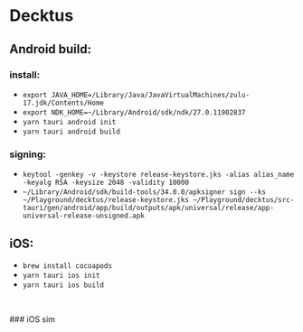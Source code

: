 # Decktus

## Android build:
### install: 
* `export JAVA_HOME=/Library/Java/JavaVirtualMachines/zulu-17.jdk/Contents/Home`
* `export NDK_HOME=~/Library/Android/sdk/ndk/27.0.11902837`
* `yarn tauri android init`
* `yarn tauri android build`
### signing: 
* `keytool -genkey -v -keystore release-keystore.jks -alias alias_name -keyalg RSA -keysize 2048 -validity 10000`
* `~/Library/Android/sdk/build-tools/34.0.0/apksigner sign --ks ~/Playground/decktus/release-keystore.jks ~/Playground/decktus/src-tauri/gen/android/app/build/outputs/apk/universal/release/app-universal-release-unsigned.apk`


## iOS:
* `brew install cocoapods`
* `yarn tauri ios init`
* `yarn tauri ios build`

<p style="color: white"> xcode signing cert</p>
### iOS sim

